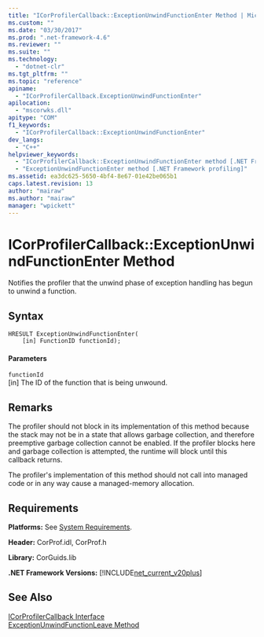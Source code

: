 ```yaml
---
title: "ICorProfilerCallback::ExceptionUnwindFunctionEnter Method | Microsoft Docs"
ms.custom: ""
ms.date: "03/30/2017"
ms.prod: ".net-framework-4.6"
ms.reviewer: ""
ms.suite: ""
ms.technology: 
  - "dotnet-clr"
ms.tgt_pltfrm: ""
ms.topic: "reference"
apiname: 
  - "ICorProfilerCallback.ExceptionUnwindFunctionEnter"
apilocation: 
  - "mscorwks.dll"
apitype: "COM"
f1_keywords: 
  - "ICorProfilerCallback::ExceptionUnwindFunctionEnter"
dev_langs: 
  - "C++"
helpviewer_keywords: 
  - "ICorProfilerCallback::ExceptionUnwindFunctionEnter method [.NET Framework profiling]"
  - "ExceptionUnwindFunctionEnter method [.NET Framework profiling]"
ms.assetid: ea3dc625-5650-4bf4-8e67-01e42be065b1
caps.latest.revision: 13
author: "mairaw"
ms.author: "mairaw"
manager: "wpickett"
---
```

# ICorProfilerCallback::ExceptionUnwindFunctionEnter Method
Notifies the profiler that the unwind phase of exception handling has begun to unwind a function.  
  
## Syntax  
  
```  
HRESULT ExceptionUnwindFunctionEnter(  
    [in] FunctionID functionId);  
```  
  
#### Parameters  
 `functionId`  
 [in] The ID of the function that is being unwound.  
  
## Remarks  
 The profiler should not block in its implementation of this method because the stack may not be in a state that allows garbage collection, and therefore preemptive garbage collection cannot be enabled. If the profiler blocks here and garbage collection is attempted, the runtime will block until this callback returns.  
  
 The profiler's implementation of this method should not call into managed code or in any way cause a managed-memory allocation.  
  
## Requirements  
 **Platforms:** See [System Requirements](../../../../docs/framework/getting-started/system-requirements.md).  
  
 **Header:** CorProf.idl, CorProf.h  
  
 **Library:** CorGuids.lib  
  
 **.NET Framework Versions:** [!INCLUDE[net_current_v20plus](../../../../includes/net-current-v20plus-md.md)]  
  
## See Also  
 [ICorProfilerCallback Interface](../../../../docs/framework/unmanaged-api/profiling/icorprofilercallback-interface.md)   
 [ExceptionUnwindFunctionLeave Method](../../../../docs/framework/unmanaged-api/profiling/icorprofilercallback-exceptionunwindfunctionleave-method.md)